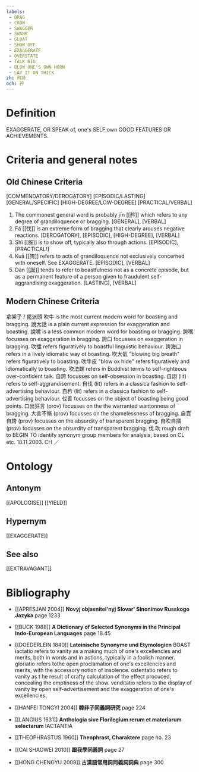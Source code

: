 ```yaml
---
labels: 
 - BRAG
 - CROW
 - SWAGGER
 - SWANK
 - GLOAT
 - SHOW OFF
 - EXAGGERATE
 - OVERSTATE
 - TALK BIG
 - BLOW ONE'S OWN HORN
 - LAY IT ON THICK
zh: 矜持
och: 矜
---
```


# Definition
EXAGGERATE, OR SPEAK of, one's SELF:own GOOD FEATURES OR ACHIEVEMENTS.
# Criteria and general notes
## Old Chinese Criteria
[COMMENDATORY/DEROGATORY]
[EPISODIC/LASTING]
[GENERAL/SPECIFIC]
[HIGH-DEGREE/LOW-DEGREE]
[PRACTICAL/VERBAL]
1. The commonest general word is probably jīn [[矜]] which refers to any degree of grandiloquence or bragging.
[GENERAL], [VERBAL]
2. Fá [[伐]] is an extreme form of bragging that clearly arouses negative reactions.
[DEROGATORY], [EPISODIC], [HIGH-DEGREE], [VERBAL]
3. Shī [[施]] is to show off, typically also through actions.
[EPISODIC], [PRACTICAL!]
4. Kuā [[誇]] refers to acts of grandiloquence not exclusively concerned with oneself. See EXAGGERATE.
[EPISODIC], [VERBAL]
5. Dàn [[誕]] tends to refer to boastfulness not as a concrete episode, but as a permanent feature of a person given to fraudulent self-aggrandising exaggeration.
[LASTING], [VERBAL]
## Modern Chinese Criteria
拿架子 / 擺派頭
吹牛 is the most current modern word for boasting and bragging.
說大話 is a plain current expression for exaggeration and boasting.
說嘴 is a less common modern word for boasting or bragging.
誇嘴 focusses on exaggeration in bragging.
誇口 focusses on exaggeration in bragging.
吹擂 refers figuratively to boastful linguistic behaviour.
誇海口 refers in a lively idiomatic way ot boasting.
吹大氣 "blowing big breath" refers figuratively to boasting.
吹牛皮 "blow ox hide" refers figuratively and idiomatically to boasting.
吹法螺 refers in Buddhist terms to self-righteous over-confident talk.
自誇 focusses on self-obsession in boasting.
自詡 (lit) refers to self-aggrandisement.
自伐 (lit) refers in a classica fashion to self-advertising behaviour.
自矜 (lit) refers in a classica fashion to self-advertising behaviour.
伐善 focusses on the object of boasting being good points.
口出狂言 (prov) focusses on the the warranted wantonness of bragging.
大言不慚 (prov) focusses on the shamelessness of bragging.
自賣自誇 (prov) focusses on the absurdity of transparent bragging.
自吹自擂 (prov) focusses on the absurdity of transparent bragging.
伐
吹
rough draft to BEGIN TO identify synonym group members for analysis, based on CL etc. 18.11.2003. CH ／
# Ontology

## Antonym
[[APOLOGISE]]
[[YIELD]]
## Hypernym
[[EXAGGERATE]]
## See also
[[EXTRAVAGANT]]
# Bibliography
- [[APRESJAN 2004]]
**Novyj objasnitel'nyj Slovar' Sinonimov Russkogo Jazyka** page 1233

- [[BUCK 1988]]
**A Dictionary of Selected Synonyms in the Principal Indo-European Languages** page 18.45

- [[DOEDERLEIN 1840]]
**Lateinische Synonyme und Etymologien** 
BOAST
iactatio refers to vanity as a making much of one's excellencies and merits, both in words and in actions, typically in a foolish manner.
gloriatio refers tothe open proclamation of one's excellencies and merits, with the accessory notion of insolence.
ostentatio refers to vanity as t he result of crafty calculation of the effect procuced, concealing the emptiness of the show.
venditatio refers to the display of vanity by open self-advertisement and the exaggeration of one's excellencies.
- [[HANFEI TONGYI 2004]]
**韓非子同義詞研究** page 224

- [[LANGIUS 1631]]
**Anthologia sive Florilegium rerum et materiarum selectarum** 
IACTANTIA
- [[THEOPHRASTUS 1960]]
**Theophrast, Charaktere** page no. 23

- [[CAI SHAOWEI 2010]]
**跟我學同義詞** page 27

- [[HONG CHENGYU 2009]]
**古漢語常用詞同義詞詞典** page 300
